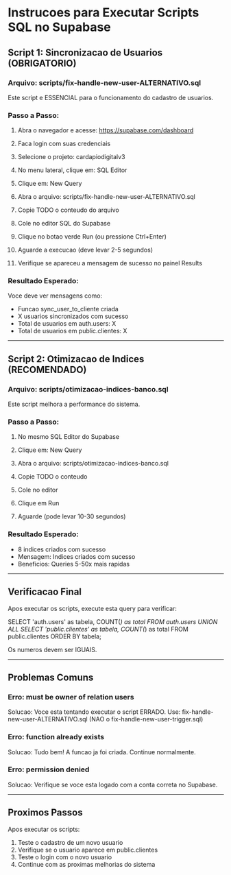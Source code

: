 # Instrucoes para Executar Scripts SQL no Supabase

## Script 1: Sincronizacao de Usuarios (OBRIGATORIO)

### Arquivo: scripts/fix-handle-new-user-ALTERNATIVO.sql

Este script e ESSENCIAL para o funcionamento do cadastro de usuarios.

### Passo a Passo:

1. Abra o navegador e acesse: https://supabase.com/dashboard

2. Faca login com suas credenciais

3. Selecione o projeto: cardapiodigitalv3

4. No menu lateral, clique em: SQL Editor

5. Clique em: New Query

6. Abra o arquivo: scripts/fix-handle-new-user-ALTERNATIVO.sql

7. Copie TODO o conteudo do arquivo

8. Cole no editor SQL do Supabase

9. Clique no botao verde Run (ou pressione Ctrl+Enter)

10. Aguarde a execucao (deve levar 2-5 segundos)

11. Verifique se apareceu a mensagem de sucesso no painel Results

### Resultado Esperado:

Voce deve ver mensagens como:
- Funcao sync_user_to_cliente criada
- X usuarios sincronizados com sucesso
- Total de usuarios em auth.users: X
- Total de usuarios em public.clientes: X

---

## Script 2: Otimizacao de Indices (RECOMENDADO)

### Arquivo: scripts/otimizacao-indices-banco.sql

Este script melhora a performance do sistema.

### Passo a Passo:

1. No mesmo SQL Editor do Supabase

2. Clique em: New Query

3. Abra o arquivo: scripts/otimizacao-indices-banco.sql

4. Copie TODO o conteudo

5. Cole no editor

6. Clique em Run

7. Aguarde (pode levar 10-30 segundos)

### Resultado Esperado:

- 8 indices criados com sucesso
- Mensagem: Indices criados com sucesso
- Beneficios: Queries 5-50x mais rapidas

---

## Verificacao Final

Apos executar os scripts, execute esta query para verificar:

SELECT 
  'auth.users' as tabela,
  COUNT(*) as total
FROM auth.users
UNION ALL
SELECT 
  'public.clientes' as tabela,
  COUNT(*) as total
FROM public.clientes
ORDER BY tabela;

Os numeros devem ser IGUAIS.

---

## Problemas Comuns

### Erro: must be owner of relation users

Solucao: Voce esta tentando executar o script ERRADO.
Use: fix-handle-new-user-ALTERNATIVO.sql (NAO o fix-handle-new-user-trigger.sql)

### Erro: function already exists

Solucao: Tudo bem! A funcao ja foi criada. Continue normalmente.

### Erro: permission denied

Solucao: Verifique se voce esta logado com a conta correta no Supabase.

---

## Proximos Passos

Apos executar os scripts:

1. Teste o cadastro de um novo usuario
2. Verifique se o usuario aparece em public.clientes
3. Teste o login com o novo usuario
4. Continue com as proximas melhorias do sistema
